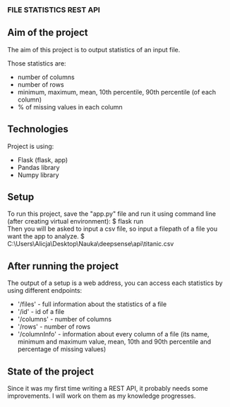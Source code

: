 ### FILE STATISTICS REST API

## Aim of the project
The aim of this project is to output statistics of an input file. 

Those statistics are:
* number of columns
* number of rows
* minimum, maximum, mean, 10th percentile, 90th percentile (of each column)
* % of missing values in each column

## Technologies
Project is using:
* Flask (flask, app)
* Pandas library
* Numpy library

## Setup
To run this project, save the "app.py" file and run it using command line (after creating virtual environment):
  $ flask run  
Then you will be asked to input a csv file, so input a filepath of a file you want the app to analyze.
  $ C:\Users\Alicja\Desktop\Nauka\deepsense\api\titanic.csv

## After running the project
The output of a setup is a web address, you can access each statistics by using different endpoints:
* '/files' - full information about the statistics of a file
* '/id' - id of a file
* '/columns' - number of columns
* '/rows' - number of rows
* '/columnInfo' - information about every column of a file (its name, minimum and maximum value, mean, 10th and 90th percentile and percentage of missing values)

## State of the project
Since it was my first time writing a REST API, it probably needs some improvements. I will work on them as my knowledge progresses.
